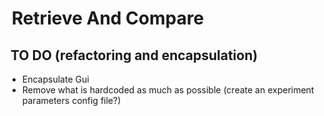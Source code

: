 #  Retrieve And Compare

##  TO DO (refactoring and encapsulation)

* Encapsulate Gui
* Remove what is hardcoded as much as possible (create an experiment parameters config file?)